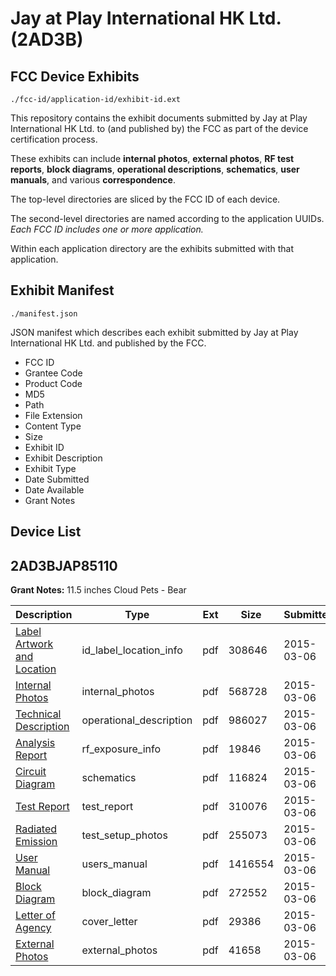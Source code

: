 # Jay at Play International HK Ltd. (2AD3B)
## FCC Device Exhibits

```
./fcc-id/application-id/exhibit-id.ext
```

This repository contains the exhibit documents submitted by Jay at Play International HK Ltd. to (and published by) the FCC as part of the device certification process.

These exhibits can include **internal photos**, **external photos**, **RF test reports**, **block diagrams**, **operational descriptions**, **schematics**, **user manuals**, and various **correspondence**.

The top-level directories are sliced by the FCC ID of each device.

The second-level directories are named according to the application UUIDs. *Each FCC ID includes one or more application.*

Within each application directory are the exhibits submitted with that application. 

## Exhibit Manifest

```
./manifest.json
```

JSON manifest which describes each exhibit submitted by Jay at Play International HK Ltd. and published by the FCC.

- FCC ID
- Grantee Code
- Product Code
- MD5
- Path
- File Extension
- Content Type
- Size
- Exhibit ID
- Exhibit Description
- Exhibit Type
- Date Submitted
- Date Available
- Grant Notes

## Device List
## 2AD3BJAP85110
**Grant Notes:** 11.5 inches Cloud Pets - Bear

| Description | Type | Ext | Size | Submitted | Available |
| ----------- | ---- | --- | ---- | --------- | --------- |
| [Label Artwork and Location](2AD3BJAP85110/9008f8487f42980bc848abb841e3f8a8/2549066.pdf) | id_label_location_info | pdf | 308646 | 2015-03-06 | 2015-03-06 |
| [Internal Photos](2AD3BJAP85110/9008f8487f42980bc848abb841e3f8a8/2549068.pdf) | internal_photos | pdf | 568728 | 2015-03-06 | 2015-03-06 |
| [Technical Description](2AD3BJAP85110/9008f8487f42980bc848abb841e3f8a8/2549070.pdf) | operational_description | pdf | 986027 | 2015-03-06 | 2015-03-06 |
| [Analysis Report](2AD3BJAP85110/9008f8487f42980bc848abb841e3f8a8/2549076.pdf) | rf_exposure_info | pdf | 19846 | 2015-03-06 | 2015-03-06 |
| [Circuit Diagram](2AD3BJAP85110/9008f8487f42980bc848abb841e3f8a8/2549073.pdf) | schematics | pdf | 116824 | 2015-03-06 | 2015-03-06 |
| [Test Report](2AD3BJAP85110/9008f8487f42980bc848abb841e3f8a8/2549074.pdf) | test_report | pdf | 310076 | 2015-03-06 | 2015-03-06 |
| [Radiated Emission](2AD3BJAP85110/9008f8487f42980bc848abb841e3f8a8/2549069.pdf) | test_setup_photos | pdf | 255073 | 2015-03-06 | 2015-03-06 |
| [User Manual](2AD3BJAP85110/9008f8487f42980bc848abb841e3f8a8/2549075.pdf) | users_manual | pdf | 1416554 | 2015-03-06 | 2015-03-06 |
| [Block Diagram](2AD3BJAP85110/9008f8487f42980bc848abb841e3f8a8/2549071.pdf) | block_diagram | pdf | 272552 | 2015-03-06 | 2015-03-06 |
| [Letter of Agency](2AD3BJAP85110/9008f8487f42980bc848abb841e3f8a8/2549065.pdf) | cover_letter | pdf | 29386 | 2015-03-06 | 2015-03-06 |
| [External Photos](2AD3BJAP85110/9008f8487f42980bc848abb841e3f8a8/2549067.pdf) | external_photos | pdf | 41658 | 2015-03-06 | 2015-03-06 |
